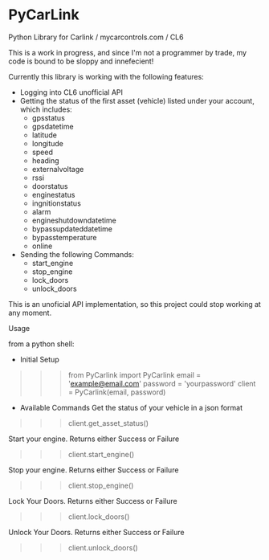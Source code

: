 # PyCarLink
Python Library for Carlink / mycarcontrols.com / CL6

This is a work in progress, and since I'm not a programmer by trade, my code is bound to be sloppy and innefecient!

Currently this library is working with the following features:

- Logging into CL6 unofficial API
- Getting the status of the first asset (vehicle) listed under your account, which includes:
    -   gpsstatus
    -   gpsdatetime
    -   latitude
    -   longitude
    -   speed
    -   heading
    -   externalvoltage
    -   rssi
    -   doorstatus
    -   enginestatus
    -   ingnitionstatus
    -   alarm
    -   engineshutdowndatetime
    -   bypassupdateddatetime
    -   bypasstemperature
    -   online
- Sending the following Commands:
    -   start_engine
    -   stop_engine
    -   lock_doors
    -   unlock_doors

This is an unoficial API implementation, so this project could stop working at any moment.

Usage

from a python shell:

- Initial Setup
>>> from PyCarlink import PyCarlink
>>> email = 'example@email.com'
>>> password = 'yourpassword'
>>> client = PyCarlink(email, password)

- Available Commands
Get the status of your vehicle in a json format
>>> client.get_asset_status()

Start your engine. Returns either Success or Failure
>>> client.start_engine()

Stop your engine. Returns either Success or Failure
>>> client.stop_engine()

Lock Your Doors. Returns either Success or Failure
>>> client.lock_doors()

Unlock Your Doors. Returns either Success or Failure
>>> client.unlock_doors()